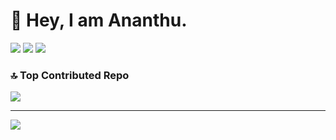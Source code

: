 # 👋 Hey, I am Ananthu.
![](https://github-readme-stats.vercel.app/api?username=spotananthu&theme=holi&hide_border=false&include_all_commits=true&count_private=true) ![](https://github-readme-stats.vercel.app/api/top-langs/?username=spotananthu&theme=holi&hide_border=false&include_all_commits=true&count_private=true&layout=compact)
![](https://nirzak-streak-stats.vercel.app/?user=spotananthu&theme=holi&hide_border=false)<br/>


### 🔝 Top Contributed Repo
![](https://github-contributor-stats.vercel.app/api?username=spotananthu&limit=5&theme=holi&combine_all_yearly_contributions=true)

---
[![](https://visitcount.itsvg.in/api?id=spotananthu&icon=1&color=0)](https://visitcount.itsvg.in)
